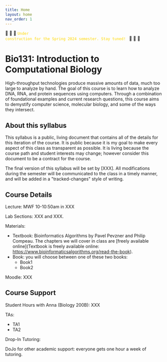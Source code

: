 ```yaml
---
title: Home
layout: home
nav_order: 1
---
```


:hammer: :construction_worker: :wrench: <code style="color : gold">Under construction for the Spring 2024 semester. Stay tuned! </code>  :hammer: :construction_worker: :wrench:

# Bio131: Introduction to Computational Biology

High-throughput technologies produce massive amounts of data, much too large to analyze by hand. The goal of this course is to learn how to analyze DNA, RNA, and protein sequences using computers. Through a combination of foundational examples and current research questions, this course aims to demystify computer science, molecular biology, and some of the ways they intersect.

## About this syllabus

This syllabus is a public, living document that contains all of the details for this iteration of the course. It is public because it is my goal to make every aspect of this class as transparent as possible. It is living because the course path and student interests may change; however consider this document to be a contract for the course.

The final version of this syllabus will be set by [XXX].  All modifications during the semester will be communicated to the class in a timely manner, and will be added in a "tracked-changes" style of writing.  

## Course Details

Lecture: MWF 10-10:50am in XXX

Lab Sections: XXX and XXX.

Materials:
- Textbook: Bioinformatics Algorithms by Pavel Pevzner and Philip Compeau. The chapters we will cover in class are [freely available online](Textbook is freely available online: https://www.bioinformaticsalgorithms.org/read-the-book).
- Book: you will choose between one of these two books:
  - Book1
  - Book2

Moodle: XXX

## Course Support

Student Hours with Anna (Biology 200B): XXX

TAs:
- TA1
- TA2

Drop-In Tutoring:

DoJo for other academic support: everyone gets one hour a week of tutoring.

